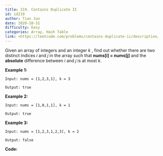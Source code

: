 ```yaml
---
title: 219. Contains Duplicate II
id: id219
author: Tian Jun
date: 2020-10-31
difficulty: Easy
categories: Array, Hash Table
link: <https://leetcode.com/problems/contains-duplicate-ii/description/>
---
```


Given an array of integers and an integer _k_ , find out whether there are two
distinct indices _i_ and _j_ in the array such that **nums[i] = nums[j]** and
the **absolute** difference between _i_ and _j_ is at most _k_.

**Example 1:**
            
	Input: nums = [1,2,3,1], k = 3    
	Output: true    

**Example 2:**
            
	Input: nums = [1,0,1,1], k = 1    
	Output: true    

**Example 3:**
            
	Input: nums = [1,2,3,1,2,3], k = 2    
	Output: false    


**Code:**
